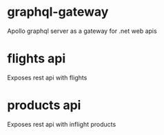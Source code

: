 # graphql-gateway
Apollo graphql server as a gateway for .net web apis

# flights api 
Exposes rest api with flights

# products api
Exposes rest api with inflight products
